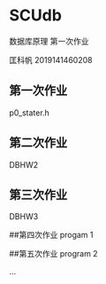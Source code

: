 # SCUdb

数据库原理 第一次作业

匡科帆 2019141460208

## 第一次作业
p0_stater.h

## 第二次作业
DBHW2

## 第三次作业
DBHW3

##第四次作业
progam 1

##第五次作业
program 2

...
